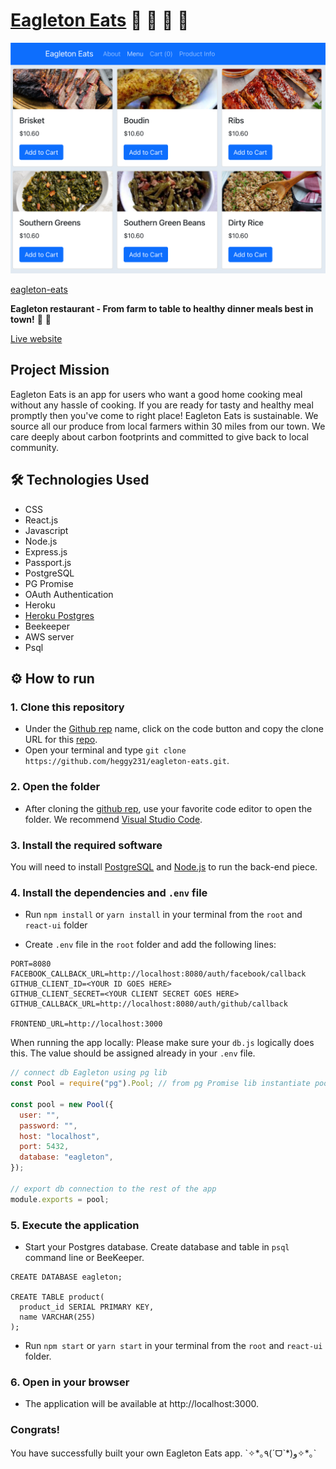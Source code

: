 # [Eagleton Eats](https://hc-eagleton-eats.herokuapp.com) 🍴 🍲 🍗 🍑

![image](./eagletonEats.png)

[eagleton-eats](https://hc-eagleton-eats.herokuapp.com)

**Eagleton restaurant - From farm to table to healthy dinner meals best in town!** 🍴 🍲

[Live website](https://eat-at-home-server.herokuapp.com/)

## Project Mission

Eagleton Eats is an app for users who want a good home cooking meal without any hassle of cooking. If you are ready for tasty and healthy meal promptly then you've come to right place! Eagleton Eats is sustainable. We source all our produce from local farmers within 30 miles from our town. We care deeply about carbon footprints and committed to give back to local community.

## 🛠️ Technologies Used

- CSS
- React.js
- Javascript
- Node.js
- Express.js
- Passport.js
- PostgreSQL
- PG Promise
- OAuth Authentication
- Heroku
- [Heroku Postgres](https://elements.heroku.com/addons/heroku-postgresql)
- Beekeeper
- AWS server
- Psql

## ⚙ How to run

### 1. Clone this repository

- Under the [Github rep](https://github.com/heggy231/eagleton-eats) name, click on the code button and copy the clone URL for this [repo](https://github.com/heggy231/eagleton-eats).
- Open your terminal and type `git clone https://github.com/heggy231/eagleton-eats.git`.

### 2. Open the folder

- After cloning the [github rep](https://github.com/heggy231/eagleton-eats), use your favorite code editor to open the folder. We recommend [Visual Studio Code](https://code.visualstudio.com/).

### 3. Install the required software

You will need to install [PostgreSQL](https://www.postgresql.org/download/) and [Node.js](https://nodejs.org/en/) to run the back-end piece.

### 4. Install the dependencies and `.env` file

- Run `npm install` or `yarn install` in your terminal from the `root` and `react-ui` folder

- Create `.env` file in the `root` folder and add the following lines:

```
PORT=8080
FACEBOOK_CALLBACK_URL=http://localhost:8080/auth/facebook/callback
GITHUB_CLIENT_ID=<YOUR ID GOES HERE>
GITHUB_CLIENT_SECRET=<YOUR CLIENT SECRET GOES HERE>
GITHUB_CALLBACK_URL=http://localhost:8080/auth/github/callback

FRONTEND_URL=http://localhost:3000
```

When running the app locally:
Please make sure your `db.js` logically does this. The value should be assigned already in your `.env` file.

```js
// connect db Eagleton using pg lib
const Pool = require("pg").Pool; // from pg Promise lib instantiate pool db

const pool = new Pool({
  user: "",
  password: "",
  host: "localhost",
  port: 5432,
  database: "eagleton",
});

// export db connection to the rest of the app
module.exports = pool;
```

### 5. Execute the application

- Start your Postgres database. Create database and table in `psql` command line or BeeKeeper.

```psql
CREATE DATABASE eagleton;

CREATE TABLE product(
  product_id SERIAL PRIMARY KEY,
  name VARCHAR(255)
);
```

- Run `npm start` or `yarn start` in your terminal from the `root` and `react-ui` folder.

### 6. Open in your browser

- The application will be available at http://localhost:3000.
  <br>

<h3>Congrats!</h3>
You have successfully built your own Eagleton Eats app.
`✧*｡٩(ˊᗜˋ*)و✧*｡`
